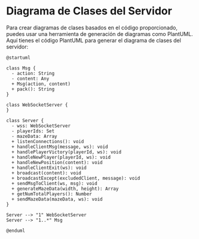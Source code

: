 # Diagrama de Clases del Servidor

Para crear diagramas de clases basados en el código proporcionado, puedes usar una herramienta de generación de diagramas como PlantUML. Aquí tienes el código PlantUML para generar el diagrama de clases del servidor:

```plaintext
@startuml

class Msg {
  - action: String
  - content: Any
  + Msg(action, content)
  + pack(): String
}

class WebSocketServer {
}

class Server {
  - wss: WebSocketServer
  - playerIds: Set
  - mazeData: Array
  + listenConnections(): void
  + handleClientMsg(message, ws): void
  + handlePlayerVictory(playerId, ws): void
  + handleNewPlayer(playerId, ws): void
  + handleNewPosition(content): void
  + handleClientExit(ws): void
  + broadcast(content): void
  + broadcastExcept(excludedClient, message): void
  + sendMsgToClient(ws, msg): void
  + generateMazeData(width, height): Array
  + getNumTotalPlayers(): Number
  + sendMazeData(mazeData, ws): void
}

Server --> "1" WebSocketServer
Server --> "1..*" Msg

@enduml
